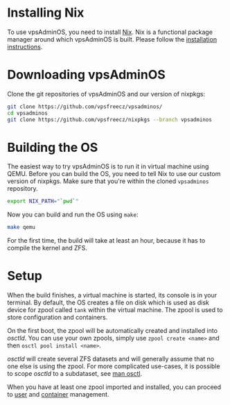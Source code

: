 # Installing Nix
To use vpsAdminOS, you need to install [Nix]. Nix is
a functional package manager around which vpsAdminOS is built. Please follow
the [installation instructions][install-nix].

# Downloading vpsAdminOS
Clone the git repositories of vpsAdminOS and our version of nixpkgs:

```bash
git clone https://github.com/vpsfreecz/vpsadminos/
cd vpsadminos
git clone https://github.com/vpsfreecz/nixpkgs --branch vpsadminos
```

# Building the OS
The easiest way to try vpsAdminOS is to run it in virtual machine using QEMU.
Before you can build the OS, you need to tell Nix to use our custom version
of nixpkgs. Make sure that you're within the cloned `vpsadminos` repository.

```bash
export NIX_PATH="`pwd`"
```

Now you can build and run the OS using `make`:

```bash
make qemu
```

For the first time, the build will take at least an hour, because it has to
compile the kernel and ZFS.

# Setup
When the build finishes, a virtual machine is started, its console is in your
terminal. By default, the OS creates a file on disk which is used as disk device
for zpool called `tank` within the virtual machine. The zpool is used to store
configuration and containers.

On the first boot, the zpool will be automatically created and installed into
*osctld*. You can use your own zpools, simply use `zpool create <name>` and
then `osctl pool install <name>`.

*osctld* will create several ZFS datasets and will generally assume that no one
else is using the zpool. For more complicated use-cases, it is possible to scope
*osctld* to a subdataset, see [man osctl].

When you have at least one zpool imported and installed, you can proceed
to [user](users.md) and [container](containers.md) management.

[Nix]: https://nixos.org/nix/
[install-nix]: https://nixos.org/nixpkgs/
[nixpkgs]: https://nixos.org/nixpkgs/
[man osctl]: https://man.vpsadminos.org/osctl/man8/osctl.8.html
